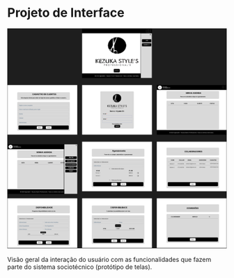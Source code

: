 
# Projeto de Interface

![wireframes](./img/Wireframe-novo.png)

Visão geral da interação do usuário com as funcionalidades que fazem parte do sistema sociotécnico (protótipo de telas).
